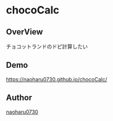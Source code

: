 chocoCalc
===

## OverView
チョコットランドのドピ計算したい

## Demo
https://naoharu0730.github.io/chocoCalc/

## Author
[naoharu0730](https://github.com/naoharu0730)
